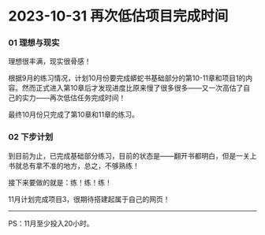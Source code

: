 # 2023-10-31 再次低估项目完成时间

### 01 理想与现实

理想很丰满，现实很骨感！

根据9月的练习情况，计划10月份要完成蟒蛇书基础部分的第10-11章和项目1的内容。然而正式进入第10章后才发现进度比原来慢了很多很多——又一次高估了自己的实力——再次低估任务完成时间！

最终10月份只完成了第10章和11章的练习。

### 02 下步计划

到目前为止，已完成基础部分练习，目前的状态是——翻开书都明白，但是一关上书就总有拿不准的地方，总之，不够熟练！

接下来要做的就是：练！练！练！

11月计划完成项目3，很期待搭建起属于自己的网页！

---

PS：11月至少投入20小时。

